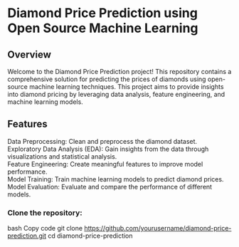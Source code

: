 # Diamond Price Prediction using Open Source Machine Learning
## Overview
Welcome to the Diamond Price Prediction project! This repository contains a comprehensive solution for predicting the prices of diamonds using open-source machine learning techniques. This project aims to provide insights into diamond pricing by leveraging data analysis, feature engineering, and machine learning models.

## Features
Data Preprocessing: Clean and preprocess the diamond dataset.  
Exploratory Data Analysis (EDA): Gain insights from the data through visualizations and statistical analysis.  
Feature Engineering: Create meaningful features to improve model performance.  
Model Training: Train machine learning models to predict diamond prices.  
Model Evaluation: Evaluate and compare the performance of different models.  

### Clone the repository:

bash
Copy code
git clone https://github.com/yourusername/diamond-price-prediction.git
cd diamond-price-prediction
